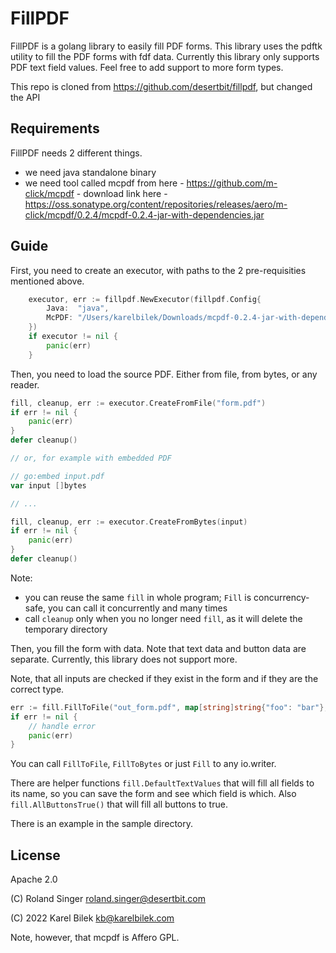# FillPDF

FillPDF is a golang library to easily fill PDF forms. This library uses the pdftk utility to fill the PDF forms with fdf data.
Currently this library only supports PDF text field values. Feel free to add support to more form types.

This repo is cloned from https://github.com/desertbit/fillpdf, but changed the API

## Requirements

FillPDF needs 2 different things.
* we need java standalone binary
* we need tool called mcpdf from here - https://github.com/m-click/mcpdf - download link here - https://oss.sonatype.org/content/repositories/releases/aero/m-click/mcpdf/0.2.4/mcpdf-0.2.4-jar-with-dependencies.jar

## Guide
First, you need to create an executor, with paths to the 2 pre-requisities mentioned above.

```go
	executor, err := fillpdf.NewExecutor(fillpdf.Config{
		Java:  "java",
		McPDF: "/Users/karelbilek/Downloads/mcpdf-0.2.4-jar-with-dependencies.jar",
	})
	if executor != nil {
		panic(err)
	}
```

Then, you need to load the source PDF. Either from file, from bytes, or any reader.

```go
fill, cleanup, err := executor.CreateFromFile("form.pdf")
if err != nil {
    panic(err)
}
defer cleanup()

// or, for example with embedded PDF

// go:embed input.pdf
var input []bytes

// ...

fill, cleanup, err := executor.CreateFromBytes(input)
if err != nil {
    panic(err)
}
defer cleanup()
```

Note:
* you can reuse the same `fill` in whole program; `Fill` is concurrency-safe, you can call it concurrently and many times
* call `cleanup` only when you no longer need `fill`, as it will delete the temporary directory

Then, you fill the form with data. Note that text data and button data are separate. Currently, this library does not support more.

Note, that all inputs are checked if they exist in the form and if they are the correct type.

```go
err := fill.FillToFile("out_form.pdf", map[string]string{"foo": "bar"}, fill.AllButtonsTrue())
if err != nil {
	// handle error
	panic(err)
}
```

You can call `FillToFile`, `FillToBytes` or just `Fill` to any io.writer.

There are helper functions `fill.DefaultTextValues` that will fill all fields to its name, so you can save
the form and see which field is which. Also `fill.AllButtonsTrue()` that will fill all buttons to true.

There is an example in the sample directory.

## License

Apache 2.0

(C) Roland Singer <roland.singer@desertbit.com>

(C) 2022 Karel Bilek <kb@karelbilek.com>

Note, however, that mcpdf is Affero GPL.